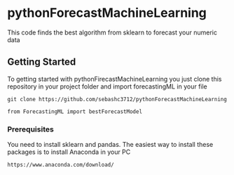 # pythonForecastMachineLearning
This code finds the best algorithm from sklearn to forecast your numeric data

## Getting Started

To getting started with pythonFirecastMachineLearning you just clone this repository in your project folder and import forecastingML
in your file

```
git clone https://github.com/sebashc3712/pythonForecastMachineLearning
```
```
from ForecastingML import bestForecastModel
```

### Prerequisites

You need to install sklearn and pandas. The easiest way to install these packages is to install Anaconda in your PC

```
https://www.anaconda.com/download/
```

